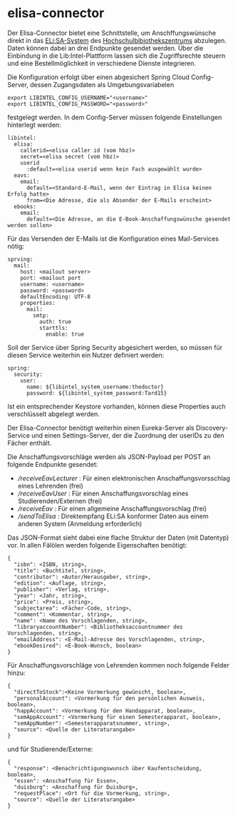 # elisa-connector

Der Elisa-Connector bietet eine Schnittstelle, um Anschffungswünsche direkt in das [ELi:SA-System](https://elisa.hbz-nrw.de/) des [Hochschulbibiothekszentrums](https://www.hbz-nrw.de/) abzulegen. 
Daten können dabei an drei Endpunkte gesendet werden. 
Über die Einbindung in die Lib:Intel-Plattform lassen sich die Zugriffsrechte steuern und eine Bestellmöglichkeit in verschiedene Dienste integrieren.

Die Konfiguration erfolgt über einen abgesichert Spring Cloud Config-Server, dessen Zugangsdaten als Umgebungsvariabelen
```
export LIBINTEL_CONFIG_USERNAME="<username>"
export LIBINTEL_CONFIG_PASSWORD="<password>"
```
festgelegt werden. In dem Config-Server müssen folgende Einstellungen hinterlegt werden:

```
libintel:
  elisa:
    callerid=<elisa caller id (vom hbz)>
    secret=<elisa secret (vom hbz)>
    userid
      :default=<elisa userid wenn kein Fach ausgewählt wurde>
  eavs:
    email:
      default=<Standard-E-Mail, wenn der Eintrag in Elisa keinen Erfolg hatte>
      from=<Die Adresse, die als Absender der E-Mails erscheint>
  ebooks:
    email:
      default=<Die Adresse, an die E-Book-Anschaffungswünsche gesendet werden sollen>
```

Für das Versenden der E-Mails ist die Konfiguration eines Mail-Services nötig: 

```
sprving:
  mail:
    host: <mailout server>
    port: <mailout port
    username: <username>
    password: <password>
    defaultEncoding: UTF-8
    properties:
      mail:
        smtp:
          auth: true
          starttls:
            enable: true
```

Soll der Service über Spring Security abgesichert werden, so müssen für diesen Service weiterhin ein Nutzer definiert werden:

```
spring:
  security:
    user:
      name: ${libintel_system_username:thedoctor}
      password: ${libintel_system_password:Tard15} 
```

Ist ein entsprechender Keystore vorhanden, können diese Properties auch verschlüsselt abgelegt werden.

Der Elisa-Connector benötigt weiterhin einen Eureka-Server als Discovery-Service und einen Settings-Server, der die Zuordnung der userIDs zu den Fächer enthält.

Die Anschaffungsvorschläge werden als JSON-Payload per POST an folgende Endpunkte gesendet:

* _/receiveEavLecturer_ : Für einen elektronischen Anschaffungsvorsschlag eines Lehrenden (frei)  
* _/receiveEavUser_ : Für einen Anschaffungsvorschlag eines Studierenden/Externen (frei)
* _/receiveEav_ : Für einen allgemeine Anschaffungsvorschlag (frei)
* _/sendToElisa_ : Direktempfang ELi:SA konformer Daten aus einem anderen System (Anmeldung erforderlich)
 
Das JSON-Format sieht dabei eine flache Struktur der Daten (mit Datentyp) vor. In allen Fälölen werden folgende Eigenschaften benötigt:

```
{
  "isbn": <ISBN, string>,
  "title": <Buchtitel, string>,
  "contributor": <Autor/Herausgeber, string>,
  "edition": <Auflage, string>,
  "publisher": <Verlag, string>,
  "year": <Jahr, string>,
  "price": <Preis, string>,
  "subjectarea": <Fächer-Code, string>,
  "comment": <Kommentar, string>,
  "name": <Name des Vorschlagenden, string>,
  "libraryaccountNumber": <Bibliotheksaccountnummer des Vorschlagenden, string>,
  "emailAddress": <E-Mail-Adresse des Vorschlagenden, string>,
  "ebookDesired": <E-Book-Wunsch, boolean>
}    
```
Für Anschaffungsvorschläge von Lehrenden kommen noch folgende Felder hinzu:
```
{
  "directToStock":<Keine Vormerkung gewünscht, boolean>,
  "personalAccount": <Vormerkung für den persönlichen Ausweis, boolean>,
  "happAccount": <Vormerkung für den Handapparat, boolean>,
  "semAppAccount": <Vormerkung für einen Semesterapparat, boolean>,
  "semAppNumber": <Semesterapparatsnummer, string>,
  "source": <Quelle der Literaturangabe>
}    
```
und für Studierende/Externe:
```
{
  "response": <Benachrichtigungswunsch über Kaufentscheidung, boolean>,
  "essen": <Anschaffung für Essen>,
  "duisburg": <Anschaffung für Duisburg>,
  "requestPlace": <Ort für die Vormerkung, string>,
  "source": <Quelle der Literaturangabe>
}    
```





